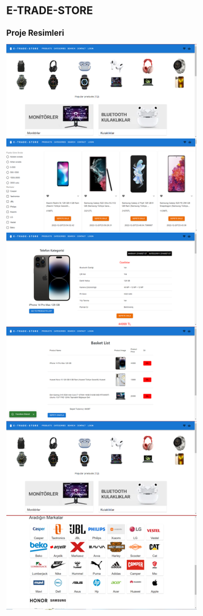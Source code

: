 # E-TRADE-STORE
## Proje Resimleri
<img src="./Image/Ekran Görüntüsü (245).png">
<img src="./Image/Ekran Görüntüsü (247).png">
<img src="./Image/Ekran Görüntüsü (248).png">
<img src="./Image/Ekran Görüntüsü (249).png">
<img src="./Image/Ekran Görüntüsü (250).png">
<img src="./Image/Ekran Görüntüsü (251).png">